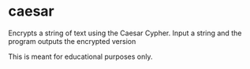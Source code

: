 # caesar
Encrypts a string of text using the Caesar Cypher.
 Input a string and the program outputs the encrypted version

This is meant for educational purposes only.
